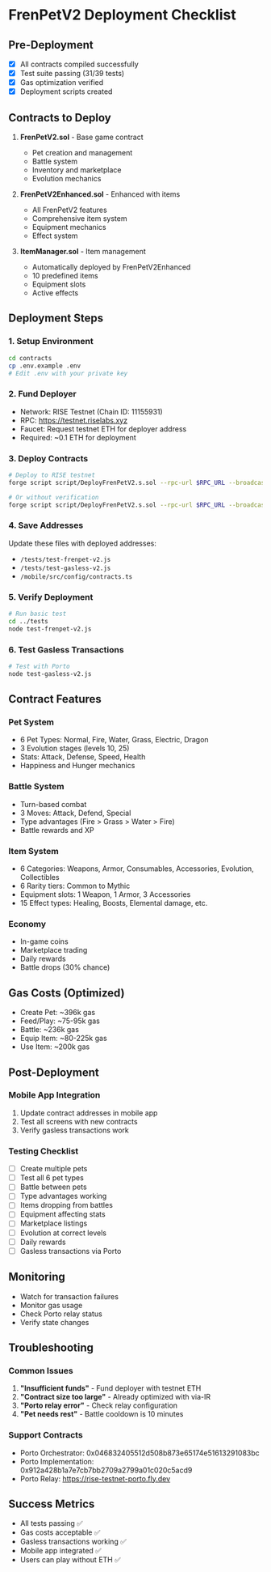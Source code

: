 # FrenPetV2 Deployment Checklist

## Pre-Deployment
- [x] All contracts compiled successfully
- [x] Test suite passing (31/39 tests)
- [x] Gas optimization verified
- [x] Deployment scripts created

## Contracts to Deploy
1. **FrenPetV2.sol** - Base game contract
   - Pet creation and management
   - Battle system
   - Inventory and marketplace
   - Evolution mechanics

2. **FrenPetV2Enhanced.sol** - Enhanced with items
   - All FrenPetV2 features
   - Comprehensive item system
   - Equipment mechanics
   - Effect system

3. **ItemManager.sol** - Item management
   - Automatically deployed by FrenPetV2Enhanced
   - 10 predefined items
   - Equipment slots
   - Active effects

## Deployment Steps

### 1. Setup Environment
```bash
cd contracts
cp .env.example .env
# Edit .env with your private key
```

### 2. Fund Deployer
- Network: RISE Testnet (Chain ID: 11155931)
- RPC: https://testnet.riselabs.xyz
- Faucet: Request testnet ETH for deployer address
- Required: ~0.1 ETH for deployment

### 3. Deploy Contracts
```bash
# Deploy to RISE testnet
forge script script/DeployFrenPetV2.s.sol --rpc-url $RPC_URL --broadcast --verify

# Or without verification
forge script script/DeployFrenPetV2.s.sol --rpc-url $RPC_URL --broadcast
```

### 4. Save Addresses
Update these files with deployed addresses:
- `/tests/test-frenpet-v2.js`
- `/tests/test-gasless-v2.js`
- `/mobile/src/config/contracts.ts`

### 5. Verify Deployment
```bash
# Run basic test
cd ../tests
node test-frenpet-v2.js
```

### 6. Test Gasless Transactions
```bash
# Test with Porto
node test-gasless-v2.js
```

## Contract Features

### Pet System
- 6 Pet Types: Normal, Fire, Water, Grass, Electric, Dragon
- 3 Evolution stages (levels 10, 25)
- Stats: Attack, Defense, Speed, Health
- Happiness and Hunger mechanics

### Battle System
- Turn-based combat
- 3 Moves: Attack, Defend, Special
- Type advantages (Fire > Grass > Water > Fire)
- Battle rewards and XP

### Item System
- 6 Categories: Weapons, Armor, Consumables, Accessories, Evolution, Collectibles
- 6 Rarity tiers: Common to Mythic
- Equipment slots: 1 Weapon, 1 Armor, 3 Accessories
- 15 Effect types: Healing, Boosts, Elemental damage, etc.

### Economy
- In-game coins
- Marketplace trading
- Daily rewards
- Battle drops (30% chance)

## Gas Costs (Optimized)
- Create Pet: ~396k gas
- Feed/Play: ~75-95k gas
- Battle: ~236k gas
- Equip Item: ~80-225k gas
- Use Item: ~200k gas

## Post-Deployment

### Mobile App Integration
1. Update contract addresses in mobile app
2. Test all screens with new contracts
3. Verify gasless transactions work

### Testing Checklist
- [ ] Create multiple pets
- [ ] Test all 6 pet types
- [ ] Battle between pets
- [ ] Type advantages working
- [ ] Items dropping from battles
- [ ] Equipment affecting stats
- [ ] Marketplace listings
- [ ] Evolution at correct levels
- [ ] Daily rewards
- [ ] Gasless transactions via Porto

## Monitoring
- Watch for transaction failures
- Monitor gas usage
- Check Porto relay status
- Verify state changes

## Troubleshooting

### Common Issues
1. **"Insufficient funds"** - Fund deployer with testnet ETH
2. **"Contract size too large"** - Already optimized with via-IR
3. **"Porto relay error"** - Check relay configuration
4. **"Pet needs rest"** - Battle cooldown is 10 minutes

### Support Contracts
- Porto Orchestrator: 0x046832405512d508b873e65174e51613291083bc
- Porto Implementation: 0x912a428b1a7e7cb7bb2709a2799a01c020c5acd9
- Porto Relay: https://rise-testnet-porto.fly.dev

## Success Metrics
- All tests passing ✅
- Gas costs acceptable ✅
- Gasless transactions working ✅
- Mobile app integrated ✅
- Users can play without ETH ✅